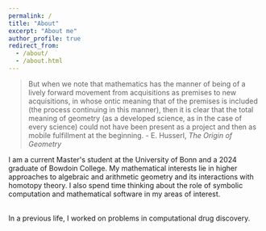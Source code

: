 ```yaml
---
permalink: /
title: "About"
excerpt: "About me"
author_profile: true
redirect_from: 
  - /about/
  - /about.html
---
```

<blockquote>
  But when we note that mathematics has the manner of being of a lively forward movement from acquisitions as premises to new     
  acquisitions, in whose ontic meaning that of the premises is included (the process continuing in this manner), then it is clear that 
  the total meaning of geometry (as a developed science, as in the case of every science) could not have been present as a project and 
  then as mobile fulfillment at the beginning. 
  - E. Husserl, <i> The Origin of Geometry </i>
</blockquote>
I am a current Master's student at the University of Bonn and a 2024 graduate of Bowdoin College. My mathematical interests lie in higher approaches to algebraic and arithmetic geometry and its interactions with homotopy theory. I also spend time thinking about the role of symbolic computation and mathematical software in my areas of interest. 
<br/><br/>

In a previous life, I worked on problems in computational drug discovery. 

